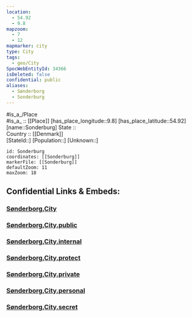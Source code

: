 ```yaml
---
location:
  - 54.92
  - 9.8
mapzoom:
  - 7
  - 12
mapmarker: city
type: City
tags:
  - geo/City
SpocWebEntityId: 34366
isDeleted: false
confidential: public
aliases:
  - Sønderborg
  - Sonderburg
---
```

#is_a_/Place  
#is_a_ :: [[Place]] 
[has_place_longitude::9.8] 
[has_place_latitude::54.92] 
[name::Sonderburg] 
State ::  
Country :: [[Denmark]]  
[StateId::] 
[Population::] 
[Unknown::] 


```leaflet
id: Sonderburg
coordinates: [[Sonderburg]] 
markerFile: [[Sonderburg]] 
defaultZoom: 11 
maxZoom: 18
```


## Confidential Links & Embeds: 

### [Sønderborg,City](/_Standards/Earth/Continent/Europe/Europe~North/Denmark/Regions~Denmark/Syddanmark/counties~Syddanmark/Sønderborg,County/Sønderborg,City.md) 

### [Sønderborg,City.public](/_public/Earth/Continent/Europe/Europe~North/Denmark/Regions~Denmark/Syddanmark/counties~Syddanmark/Sønderborg,County/Sønderborg,City.public.md) 

### [Sønderborg,City.internal](/_internal/Earth/Continent/Europe/Europe~North/Denmark/Regions~Denmark/Syddanmark/counties~Syddanmark/Sønderborg,County/Sønderborg,City.internal.md) 

### [Sønderborg,City.protect](/_protect/Earth/Continent/Europe/Europe~North/Denmark/Regions~Denmark/Syddanmark/counties~Syddanmark/Sønderborg,County/Sønderborg,City.protect.md) 

### [Sønderborg,City.private](/_private/Earth/Continent/Europe/Europe~North/Denmark/Regions~Denmark/Syddanmark/counties~Syddanmark/Sønderborg,County/Sønderborg,City.private.md) 

### [Sønderborg,City.personal](/_personal/Earth/Continent/Europe/Europe~North/Denmark/Regions~Denmark/Syddanmark/counties~Syddanmark/Sønderborg,County/Sønderborg,City.personal.md) 

### [Sønderborg,City.secret](/_secret/Earth/Continent/Europe/Europe~North/Denmark/Regions~Denmark/Syddanmark/counties~Syddanmark/Sønderborg,County/Sønderborg,City.secret.md)


